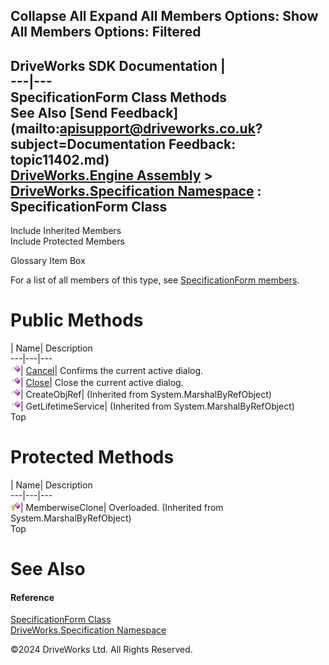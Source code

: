        

 Collapse All Expand All  Members Options: Show All  Members Options: Filtered   
---  
DriveWorks SDK Documentation  |   
---|---  
SpecificationForm Class Methods   
See Also [Send Feedback](mailto:apisupport@driveworks.co.uk?subject=Documentation Feedback: topic11402.md)  
[DriveWorks.Engine Assembly](topic2156.md) > [DriveWorks.Specification Namespace](topic10764.md) : SpecificationForm Class  
---  
  
Include Inherited Members    
Include Protected Members    


Glossary Item Box

For a list of all members of this type, see [SpecificationForm members](topic11403.md).

# Public Methods

| Name| Description  
---|---|---  
![Public Method](dotnetimages/publicMethod.gif)| [Cancel](topic11408.md)| Confirms the current active dialog.   
![Public Method](dotnetimages/publicMethod.gif)| [Close](topic11409.md)| Close the current active dialog.   
![Public Method](dotnetimages/publicMethod.gif)| CreateObjRef|  (Inherited from System.MarshalByRefObject)  
![Public Method](dotnetimages/publicMethod.gif)| GetLifetimeService|  (Inherited from System.MarshalByRefObject)  
Top

# Protected Methods

| Name| Description  
---|---|---  
![Protected Method](dotnetimages/protectedMethod.gif)| MemberwiseClone| Overloaded. (Inherited from System.MarshalByRefObject)  
Top

# See Also

#### Reference

[SpecificationForm Class](topic11402.md)   
[DriveWorks.Specification Namespace](topic10764.md)

©2024 DriveWorks Ltd. All Rights Reserved.
